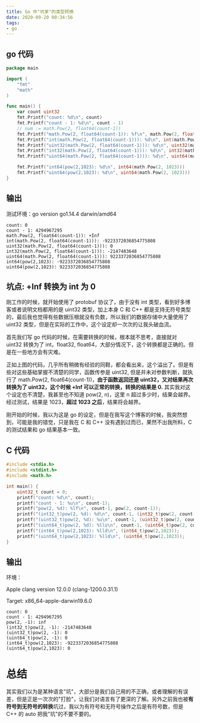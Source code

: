 ```yaml
---
title: Go 中"坑爹"的类型转换
date: 2020-09-20 00:34:56
tags:
- go
---
```


## go 代码

```go
package main

import (
	"fmt"
	"math"
)

func main() {
	var count uint32
	fmt.Printf("count: %d\n", count)
	fmt.Printf("count - 1: %d\n", count - 1)
	// num := math.Pow(2, float64(count-1))
	fmt.Printf("math.Pow(2, float64(count-1)): %f\n", math.Pow(2, float64(count-1)))
	fmt.Printf("int(math.Pow(2, float64(count-1))): %d\n", int(math.Pow(2, float64(count-1))))
	fmt.Printf("uint32(math.Pow(2, float64(count-1))): %d\n", uint32(math.Pow(2, float64(count-1))))
	fmt.Printf("int32(math.Pow(2, float64(count-1))): %d\n", int32(math.Pow(2, float64(count-1))))
	fmt.Printf("uint64(math.Pow(2, float64(count-1))): %d\n", uint64(math.Pow(2, float64(count-1))))

	fmt.Printf("int64(pow(2,1023): %d\n", int64(math.Pow(2, 1023)))
	fmt.Printf("uint64(pow(2,1023): %d\n", uint64(math.Pow(2, 1023)))
}

```
<!--more-->

## 输出

测试环境：go version go1.14.4 darwin/amd64

```
count: 0
count - 1: 4294967295
math.Pow(2, float64(count-1)): +Inf
int(math.Pow(2, float64(count-1))): -9223372036854775808
uint32(math.Pow(2, float64(count-1))): 0
int32(math.Pow(2, float64(count-1))): -2147483648
uint64(math.Pow(2, float64(count-1))): 9223372036854775808
int64(pow(2,1023): -9223372036854775808
uint64(pow(2,1023): 9223372036854775808
```



## 坑点: +Inf 转换为 int 为 0

刚工作的时候，就开始使用了 protobuf 协议了，由于没有 int 类型，看到好多博客或者说明文档都用的是 uint32 类型，加上本身 C 和 C++ 都是支持无符号类型的，最后我也觉得有些数据压根就没有负数，所以我们的数据存储中大量使用了 uint32 类型，但是在实际的工作中，这个设定却一次次的让我头破血流。

首先我们写 go 代码的时候，在需要转换的时候，根本就不思考，直接就对 uint32 转换为了 int，float32, float64，大部分情况下，这个转换都是正确的。但是在一些地方会有灾难。

正如上图的代码，几乎所有稍微有经验的同鞋，都会看出来，这个溢出了。但是有些对这些基础掌握不清楚的同学，函数传参是 uint32, 但是并未对参数判断，就执行了 math.Pow(2, float64(count-1))，**由于函数返回还是 uint32，又对结果再次转换为了 uint32，这个时候 +Inf 可以正常的转换，转换的结果是 0.** 其实我对这个设定也不清楚，我甚至也不知道 pow(2, n)，这里 n 超过多少时，结果会越界。经过测试，结果是 1023，**超过 1023 之后**，结果将会越界。

刚开始的时候，我以为这是 go 的设定，但是在我写这个博客的时候，我突然想到，可能是我的错觉，只是我在 C 和 C++ 没有遇到过而已，果然不出我所料，C 的测试结果和 go 结果基本一致。

## C 代码

```c
#include <stdio.h>
#include <stdint.h>
#include <math.h>

int main() {
	uint32_t count = 0;
	printf("count: %d\n", count);
	printf("count - 1: %u\n", count-1);
	printf("pow(2, %d): %lf\n", count-1, pow(2, count-1));
	printf("(int32_t)pow(2, %d): %d\n", count-1, (int32_t)pow(2, count-1));
	printf("(uint32_t)pow(2, %d): %u\n", count-1, (uint32_t)pow(2, count-1));
	printf("(uint64_t)pow(2, %d): %llu\n", count-1, (uint64_t)pow(2, count-1));
	printf("(int64_t)pow(2,1023): %lld\n", (int64_t)pow(2,1023));
	printf("(uint64_t)pow(2,1023): %lld\n", (uint64_t)pow(2,1023));
}
```

## 输出

环境： 

Apple clang version 12.0.0 (clang-1200.0.31.1)

Target: x86_64-apple-darwin19.6.0

```
count: 0
count - 1: 4294967295
pow(2, -1): inf
(int32_t)pow(2, -1): -2147483648
(uint32_t)pow(2, -1): 0
(uint64_t)pow(2, -1): 0
(int64_t)pow(2,1023): -9223372036854775808
(uint64_t)pow(2,1023): 0
```

# 总结

其实我们以为是某种语言"坑"，大部分是我们自己用的不正确，或者理解的有误差，但是正是一次次的"打脸"，让我们对语言有了更深的了解。另外之前我也被**有符号到无符号的转换**坑过，我以为有符号和无符号操作之后是有符号数，但是 C++ 的 auto 把我"坑"的不要不要的。

